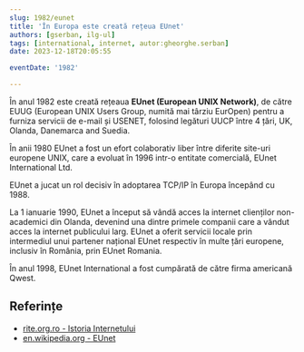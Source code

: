 ```yaml
---
slug: 1982/eunet
title: 'În Europa este creată rețeua EUnet'
authors: [gserban, ilg-ul]
tags: [international, internet, autor:gheorghe.serban]
date: 2023-12-18T20:05:55

eventDate: '1982'

---
```


În anul 1982 este creată rețeaua **EUnet (European UNIX Network)**, de către
EUUG (European UNIX Users Group, numită mai târziu EurOpen)
pentru a furniza servicii de
e-mail și USENET, folosind legături UUCP între 4 țări, UK,
Olanda, Danemarca and Suedia.

<!-- truncate -->

În anii 1980 EUnet a fost un efort colaborativ liber între diferite
site-uri europene UNIX, care a evoluat în 1996 intr-o entitate comercială,
EUnet International Ltd.

EUnet a jucat un rol decisiv în adoptarea TCP/IP în Europa începând cu 1988.

La 1 ianuarie 1990, EUnet a început să vândă acces la internet clienților
non-academici din Olanda, devenind una dintre primele companii care a
vândut acces la internet publicului larg. EUnet a oferit servicii
locale prin intermediul unui partener național EUnet respectiv în
multe țări europene, inclusiv în România, prin EUnet Romania.

În anul 1998, EUnet International a fost cumpărată de către firma
americană Qwest.

## Referințe

- [rite.org.ro - Istoria Internetului](https://rite.org.ro/istoria-internetului/)
- [en.wikipedia.org - EUnet](https://en.wikipedia.org/wiki/EUnet)
